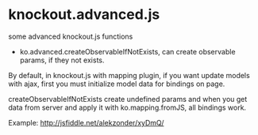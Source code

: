 # knockout.advanced.js

some advanced knockout.js functions

* ko.advanced.createObservableIfNotExists, can create observable params, if they not exists.

 By default, in knockout.js with mapping plugin, if you want update models with ajax, first you must initialize model data for bindings on page.

createObservableIfNotExists create undefined params and when you get data from server and apply it with ko.mapping.fromJS, all bindings work.

Example: http://jsfiddle.net/alekzonder/xyDmQ/